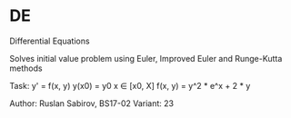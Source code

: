 # DE
Differential Equations

Solves initial value problem using Euler, Improved Euler and Runge-Kutta methods

Task:
y' = f(x, y)
y(x0) = y0
x ∈ [x0, X]
f(x, y) = y^2 * e^x + 2 * y

Author: Ruslan Sabirov, BS17-02
Variant: 23
